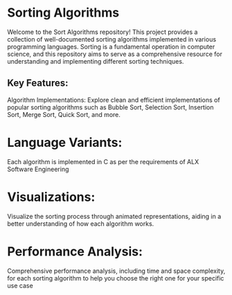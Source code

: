 # Sorting Algorithms
Welcome to the Sort Algorithms repository! This project provides a collection of well-documented sorting algorithms implemented in various programming languages. Sorting is a fundamental operation in computer science, and this repository aims to serve as a comprehensive resource for understanding and implementing different sorting techniques.

## Key Features:
Algorithm Implementations:
Explore clean and efficient implementations of popular sorting algorithms such as Bubble Sort, Selection Sort, Insertion Sort, Merge Sort, Quick Sort, and more.

# Language Variants:
Each algorithm is implemented in C as per the requirements of ALX Software Engineering

# Visualizations:
Visualize the sorting process through animated representations, aiding in a better understanding of how each algorithm works.

# Performance Analysis:
Comprehensive performance analysis, including time and space complexity, for each sorting algorithm to help you choose the right one for your specific use case

